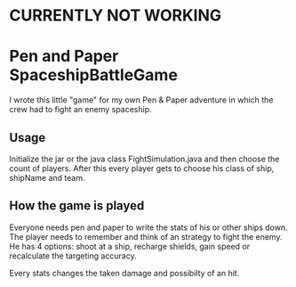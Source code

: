 # CURRENTLY NOT WORKING 

# Pen and Paper SpaceshipBattleGame

I wrote this little "game" for my own Pen &amp; Paper adventure in which the crew had to fight an enemy spaceship.

## Usage 

Initialize the jar or the java class FightSimulation.java and then choose the count of players.
After this every player gets to choose his class of ship, shipName and team. 

## How the game is played

Everyone needs pen and paper to write the stats of his or other ships down. The player needs to remember and think of an strategy to fight the enemy. He has 4 options: shoot at a ship, recharge shields, gain speed or recalculate the targeting accuracy. 

Every stats changes the taken damage and possibilty of an hit. 
